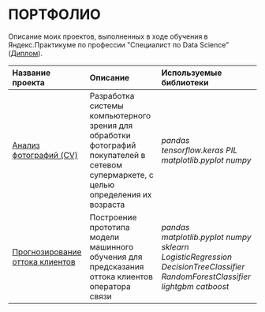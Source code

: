# ПОРТФОЛИО

Описание моих проектов, выполненных в ходе обучения в Яндекс.Практикуме по профессии "Специалист по Data Science" ([Диплом](Diploma_TimurGitinov.pdf)).

| Название проекта | Описание | Используемые библиотеки |
| :-------------------- | :--------------------- |:---------------------------|
| [Анализ фотографий (CV)](foto_analysis) | Разработка системы компьютерного зрения для обработки фотографий покупателей в сетевом супермаркете, с целью определения их возраста | *pandas tensorflow.keras PIL matplotlib.pyplot numpy* |
| [Прогнозирование оттока клиентов](predicting_clients_exited) | Построение прототипа модели машинного обучения для предсказания оттока клиентов оператора связи| *pandas matplotlib.pyplot numpy sklearn LogisticRegression DecisionTreeClassifier RandomForestClassifier lightgbm catboost* |